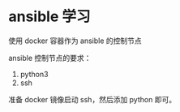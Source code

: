 # ansible 学习

使用 docker 容器作为 ansible 的控制节点

ansible 控制节点的要求：
1. python3
2. ssh

准备 docker 镜像启动 ssh，然后添加 python 即可。